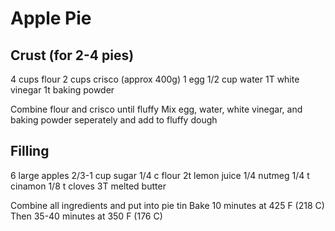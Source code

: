 # Apple Pie

## Crust (for 2-4 pies)

4 cups flour
2 cups crisco (approx 400g)
1 egg
1/2 cup water
1T white vinegar 
1t baking powder

Combine flour and crisco until fluffy
Mix egg, water, white vinegar, and baking powder seperately and add to fluffy dough

## Filling

6 large apples
2/3-1 cup sugar
1/4 c flour
2t lemon juice
1/4 nutmeg
1/4 t cinamon
1/8 t cloves
3T melted butter

Combine all ingredients and put into pie tin
Bake 10 minutes at 425 F (218 C)
Then 35-40 minutes at 350 F (176 C)
